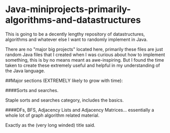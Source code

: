 # Java-miniprojects-primarily-algorithms-and-datastructures
This is going to be a decently lengthy repository of datastructures, algorithms and whatever else I want to randomly implement in Java. 

There are no "major big projects" located here, primarily these files are just random Java files that I created when I was curious about how to implement something, this is by no means meant as awe-inspiring. But I found the time taken to create these extremely useful and helpful in my understanding of the Java language. 


##Major sections (EXTREMELY likely to grow with time):

####Sorts and searches. 

Staple sorts and searches category, includes the basics.

####DFs, BFS, Adjacency Lists and Adjacency Matrices... essentially a whole lot of graph algorithm related material.

Exactly as the (very long winded) title said. 

